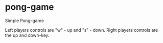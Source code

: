 # pong-game
Simple Pong-game

Left players controls are "w" - up and "s" - down.
Right players controls are the up and down-key.
